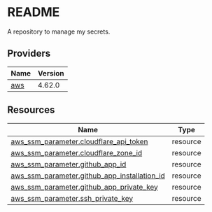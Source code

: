 # README
A repository to manage my secrets.

<!-- BEGIN_TF_DOCS -->


## Providers

| Name | Version |
|------|---------|
| <a name="provider_aws"></a> [aws](#provider\_aws) | 4.62.0 |

## Resources

| Name | Type |
|------|------|
| [aws_ssm_parameter.cloudflare_api_token](https://registry.terraform.io/providers/hashicorp/aws/latest/docs/resources/ssm_parameter) | resource |
| [aws_ssm_parameter.cloudflare_zone_id](https://registry.terraform.io/providers/hashicorp/aws/latest/docs/resources/ssm_parameter) | resource |
| [aws_ssm_parameter.github_app_id](https://registry.terraform.io/providers/hashicorp/aws/latest/docs/resources/ssm_parameter) | resource |
| [aws_ssm_parameter.github_app_installation_id](https://registry.terraform.io/providers/hashicorp/aws/latest/docs/resources/ssm_parameter) | resource |
| [aws_ssm_parameter.github_app_private_key](https://registry.terraform.io/providers/hashicorp/aws/latest/docs/resources/ssm_parameter) | resource |
| [aws_ssm_parameter.ssh_private_key](https://registry.terraform.io/providers/hashicorp/aws/latest/docs/resources/ssm_parameter) | resource |
<!-- END_TF_DOCS -->